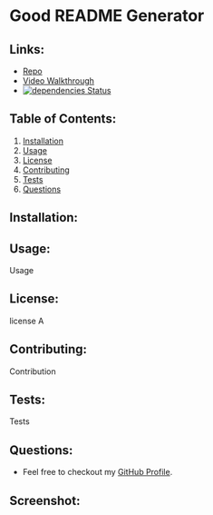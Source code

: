 # Good README Generator

  ## Links:
  * [Repo](https://github.com/locutusOO1/good_readme_generator)
  * [Video Walkthrough](https://github.com/locutusOO1/good_readme_generator)
  * [![dependencies Status](https://david-dm.org/locutusOO1/good_readme_generator.svg)](https://david-dm.org/locutusOO1/good_readme_generator)

  ## Table of Contents:
  1. [Installation](#installation)
  2. [Usage](#usage)
  3. [License](#license)
  4. [Contributing](#contributing)
  5. [Tests](#tests)
  6. [Questions](#questions)
  ## Installation:

  
  ## Usage:
  Usage

  ## License:
  license A

  ## Contributing:
  Contribution

  ## Tests:
  Tests

  ## Questions:
  * Feel free to checkout my [GitHub Profile](https://github.com/locutusOO1).

  ## Screenshot:

